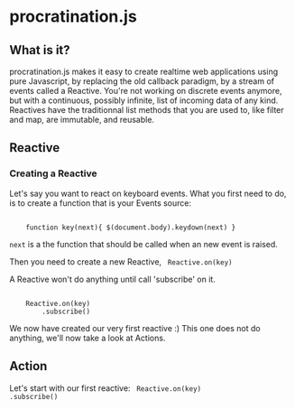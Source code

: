 # procratination.js

## What is it?

procratination.js makes it easy to create realtime web applications using pure Javascript,
by replacing the old callback paradigm, by a stream of events called a Reactive.
You're not working on discrete events anymore, but with a continuous, possibly infinite, list of incoming data of any kind.
Reactives have the traditionnal list methods that you are used to, like filter and map, are immutable, and reusable.

## Reactive

### Creating a Reactive

Let's say you want to react on keyboard events. What you first need to do, is to create a function that is your Events source:

<code>
	function key(next){ $(document.body).keydown(next) }
</code>

<code>next</code> is a the function that should be called when an new event is raised.

Then you need to create a new Reactive, 
<code>
	Reactive.on(key)
</code>

A Reactive won't do anything until call 'subscribe' on it.

<code>
	Reactive.on(key)
		.subscribe()
</code>

We now have created our very first reactive :)
This one does not do anything, we'll now take a look at Actions.

## Action

Let's start with our first reactive:
<code>
	Reactive.on(key)
		.subscribe()
</code>


